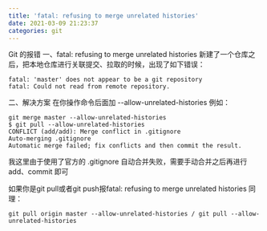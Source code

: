 ```yaml
---
title: 'fatal: refusing to merge unrelated histories'
date: 2021-03-09 21:23:37
categories: git
---
```

Git 的报错
一、fatal: refusing to merge unrelated histories
新建了一个仓库之后，把本地仓库进行关联提交、拉取的时候，出现了如下错误：
```
fatal: 'master' does not appear to be a git repository
fatal: Could not read from remote repository.
```
二、解决方案
在你操作命令后面加 --allow-unrelated-histories
例如：
```
git merge master --allow-unrelated-histories
$ git pull --allow-unrelated-histories
CONFLICT (add/add): Merge conflict in .gitignore
Auto-merging .gitignore
Automatic merge failed; fix conflicts and then commit the result.
```
我这里由于使用了官方的 .gitignore 自动合并失败，需要手动合并之后再进行 add、commit 即可

如果你是git pull或者git push报fatal: refusing to merge unrelated histories
同理：
```
git pull origin master --allow-unrelated-histories / git pull --allow-unrelated-histories
```
